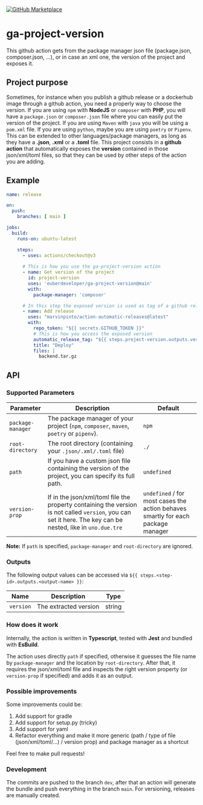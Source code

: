 [![GitHub Marketplace](https://img.shields.io/badge/Marketplace-v3-undefined.svg?logo=github&logoColor=white&style=flat)](https://github.com/marketplace/actions/ga-project-version)

# ga-project-version
This github action gets from the package manager json file (package.json, composer.json, ...), or in case an xml one, the version of the project and exposes it.

## Project purpose

Sometimes, for instance when you publish a github release or a dockerhub image through a github action, you need a properly way to choose the version. If you are using `npm` with **NodeJS** or `composer` with **PHP**, you will have a `package.json` or `composer.json` file where you can easily put the version of the project. If you are using `Maven` with `java` you will be using a `pom.xml` file. If you are using `python`, maybe you are using `poetry` or `Pipenv`. This can be extended to other languages/package managers, as long as they have a **.json**, **.xml** or a **.toml** file. This project consists in a **github action** that automatically exposes the **version** contained in those json/xml/toml files, so that they can be used by other steps of the action you are adding.

## Example

```yml
name: release

on:
  push:
    branches: [ main ]

jobs:
  build:
    runs-on: ubuntu-latest

    steps:
      - uses: actions/checkout@v3
      
      # This is how you use the ga-project-version action
      - name: Get version of the project
        id: project-version
        uses: 'euberdeveloper/ga-project-version@main'
        with:
          package-manager: 'composer'

      # In this step the exposed version is used as tag of a github release to publish
      - name: Add release
        uses: "marvinpinto/action-automatic-releases@latest"
        with:
          repo_token: "${{ secrets.GITHUB_TOKEN }}"
          # This is how you access the exposed version
          automatic_release_tag: "${{ steps.project-version.outputs.version }}"
          title: "Deploy"
          files: |
            backend.tar.gz

```

## API

### Supported Parameters

| Parameter         | Description                                                                                                                                        | Default     |
| ----------------- | -------------------------------------------------------------------------------------------------------------------------------------------------- | ----------- |
| `package-manager` | The package manager of your project (`npm`, `composer`, `maven`, `poetry` or `pipenv`).                                                                                | `npm`       |
| `root-directory`  | The root directory (containing your `.json/.xml/.toml` file)                                                                                             | `./`        |
| `path`            | If you have a custom json file containing the version of the project, you can specify its full path.                                               | `undefined` |
| `version-prop`    | If in the json/xml/toml file the property containing the version is not called `version`, you can set it here. The key can be nested, like in `uno.due.tre` | `undefined` / for most cases the action behaves smartly for each package manager   |

**Note:** If `path` is specified, `package-manager` and `root-directory` are ignored.

### Outputs

The following output values can be accessed via `${{ steps.<step-id>.outputs.<output-name> }}`:

| Name      | Description           | Type   |
| --------- | --------------------- | ------ |
| `version` | The extracted version | string |

### How does it work

Internally, the action is written in **Typescript**, tested with **Jest** and bundled with **EsBuild**.

The action uses directly `path` if specified, otherwise it guesses the file name by `package-manager` and the location by `root-directory`. After that, it requires the json/xml/toml file and inspects the right version property (or `version-prop` if specified) and adds it as an output.

### Possible improvements

Some improvements could be:
1. Add support for gradle
2. Add support for setup.py (tricky)
3. Add support for yaml
4. Refactor everything and make it more generic (path / type of file (json/xml/toml/...) / version prop) and package manager as a shortcut

Feel free to make pull requests!

### Development

The commits are pushed to the branch `dev`, after that an action will generate the bundle and push everything in the branch `main`. For versioning, releases are manually created.
